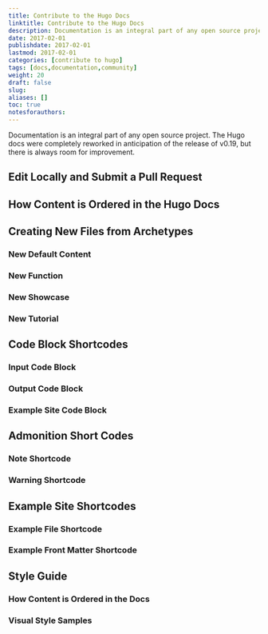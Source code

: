 ```yaml
---
title: Contribute to the Hugo Docs
linktitle: Contribute to the Hugo Docs
description: Documentation is an integral part of any open source project. The Hugo docs are as much a work in progress as the source it attempts to teach its users.
date: 2017-02-01
publishdate: 2017-02-01
lastmod: 2017-02-01
categories: [contribute to hugo]
tags: [docs,documentation,community]
weight: 20
draft: false
slug:
aliases: []
toc: true
notesforauthors:
---
```


Documentation is an integral part of any open source project. The Hugo docs were completely reworked in anticipation of the release of v0.19, but there is always room for improvement.

## Edit Locally and Submit a Pull Request

## How Content is Ordered in the Hugo Docs

## Creating New Files from Archetypes

### New Default Content

### New Function

### New Showcase

### New Tutorial

## Code Block Shortcodes

### Input Code Block

### Output Code Block

### Example Site Code Block

## Admonition Short Codes

### Note Shortcode

### Warning Shortcode

## Example Site Shortcodes

### Example File Shortcode

### Example Front Matter Shortcode

## Style Guide

### How Content is Ordered in the Docs

### Visual Style Samples



